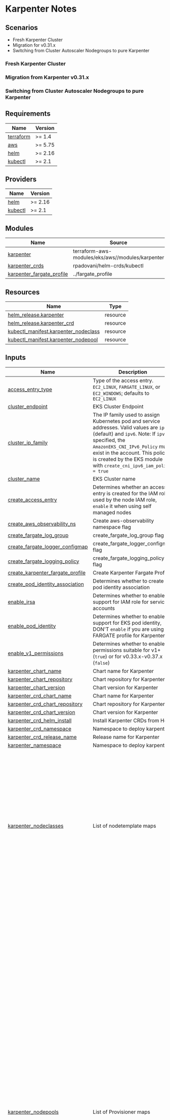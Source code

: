# Karpenter Notes

## Scenarios

- Fresh Karpenter Cluster
- Migration for v0.31.x
- Switching from Cluster Autoscaler Nodegroups to pure Karpenter


### Fresh Karpenter Cluster

### Migration from Karpenter v0.31.x

### Switching from Cluster Autoscaler Nodegroups to pure Karpenter

<!-- BEGIN_TF_DOCS -->
## Requirements

| Name | Version |
|------|---------|
| <a name="requirement_terraform"></a> [terraform](#requirement\_terraform) | >= 1.4 |
| <a name="requirement_aws"></a> [aws](#requirement\_aws) | >= 5.75 |
| <a name="requirement_helm"></a> [helm](#requirement\_helm) | >= 2.16 |
| <a name="requirement_kubectl"></a> [kubectl](#requirement\_kubectl) | >= 2.1 |

## Providers

| Name | Version |
|------|---------|
| <a name="provider_helm"></a> [helm](#provider\_helm) | >= 2.16 |
| <a name="provider_kubectl"></a> [kubectl](#provider\_kubectl) | >= 2.1 |

## Modules

| Name | Source | Version |
|------|--------|---------|
| <a name="module_karpenter"></a> [karpenter](#module\_karpenter) | terraform-aws-modules/eks/aws//modules/karpenter | ~> 20.29.0 |
| <a name="module_karpenter_crds"></a> [karpenter\_crds](#module\_karpenter\_crds) | rpadovani/helm-crds/kubectl | >= 1.0 |
| <a name="module_karpenter_fargate_profile"></a> [karpenter\_fargate\_profile](#module\_karpenter\_fargate\_profile) | ../fargate_profile | n/a |

## Resources

| Name | Type |
|------|------|
| [helm_release.karpenter](https://registry.terraform.io/providers/hashicorp/helm/latest/docs/resources/release) | resource |
| [helm_release.karpenter_crd](https://registry.terraform.io/providers/hashicorp/helm/latest/docs/resources/release) | resource |
| [kubectl_manifest.karpenter_nodeclass](https://registry.terraform.io/providers/alekc/kubectl/latest/docs/resources/manifest) | resource |
| [kubectl_manifest.karpenter_nodepool](https://registry.terraform.io/providers/alekc/kubectl/latest/docs/resources/manifest) | resource |

## Inputs

| Name | Description | Type | Default | Required |
|------|-------------|------|---------|:--------:|
| <a name="input_access_entry_type"></a> [access\_entry\_type](#input\_access\_entry\_type) | Type of the access entry. `EC2_LINUX`, `FARGATE_LINUX`, or `EC2_WINDOWS`; defaults to `EC2_LINUX` | `string` | `"EC2_LINUX"` | no |
| <a name="input_cluster_endpoint"></a> [cluster\_endpoint](#input\_cluster\_endpoint) | EKS Cluster Endpoint | `string` | n/a | yes |
| <a name="input_cluster_ip_family"></a> [cluster\_ip\_family](#input\_cluster\_ip\_family) | The IP family used to assign Kubernetes pod and service addresses. Valid values are `ipv4` (default) and `ipv6`. Note: If `ipv6` is specified, the `AmazonEKS_CNI_IPv6_Policy` must exist in the account. This policy is created by the EKS module with `create_cni_ipv6_iam_policy = true` | `string` | `"ipv4"` | no |
| <a name="input_cluster_name"></a> [cluster\_name](#input\_cluster\_name) | EKS Cluster name | `string` | n/a | yes |
| <a name="input_create_access_entry"></a> [create\_access\_entry](#input\_create\_access\_entry) | Determines whether an access entry is created for the IAM role used by the node IAM role, `enable` it when using self managed nodes | `bool` | `true` | no |
| <a name="input_create_aws_observability_ns"></a> [create\_aws\_observability\_ns](#input\_create\_aws\_observability\_ns) | Create aws-observability namespace flag | `bool` | `false` | no |
| <a name="input_create_fargate_log_group"></a> [create\_fargate\_log\_group](#input\_create\_fargate\_log\_group) | create\_fargate\_log\_group flag | `bool` | `true` | no |
| <a name="input_create_fargate_logger_configmap"></a> [create\_fargate\_logger\_configmap](#input\_create\_fargate\_logger\_configmap) | create\_fargate\_logger\_configmap flag | `bool` | `false` | no |
| <a name="input_create_fargate_logging_policy"></a> [create\_fargate\_logging\_policy](#input\_create\_fargate\_logging\_policy) | create\_fargate\_logging\_policy flag | `bool` | `true` | no |
| <a name="input_create_karpenter_fargate_profile"></a> [create\_karpenter\_fargate\_profile](#input\_create\_karpenter\_fargate\_profile) | Create Karpenter Fargate Profile | `bool` | `false` | no |
| <a name="input_create_pod_identity_association"></a> [create\_pod\_identity\_association](#input\_create\_pod\_identity\_association) | Determines whether to create pod identity association | `bool` | `false` | no |
| <a name="input_enable_irsa"></a> [enable\_irsa](#input\_enable\_irsa) | Determines whether to enable support for IAM role for service accounts | `bool` | `true` | no |
| <a name="input_enable_pod_identity"></a> [enable\_pod\_identity](#input\_enable\_pod\_identity) | Determines whether to enable support for EKS pod identity, DON'T `enable` if you are using FARGATE profile for Karpenter | `bool` | `false` | no |
| <a name="input_enable_v1_permissions"></a> [enable\_v1\_permissions](#input\_enable\_v1\_permissions) | Determines whether to enable permissions suitable for v1+ (`true`) or for v0.33.x-v0.37.x (`false`) | `bool` | `true` | no |
| <a name="input_karpenter_chart_name"></a> [karpenter\_chart\_name](#input\_karpenter\_chart\_name) | Chart name for Karpenter | `string` | `"karpenter"` | no |
| <a name="input_karpenter_chart_repository"></a> [karpenter\_chart\_repository](#input\_karpenter\_chart\_repository) | Chart repository for Karpenter | `string` | `"oci://public.ecr.aws/karpenter"` | no |
| <a name="input_karpenter_chart_version"></a> [karpenter\_chart\_version](#input\_karpenter\_chart\_version) | Chart version for Karpenter | `string` | `"1.0.6"` | no |
| <a name="input_karpenter_crd_chart_name"></a> [karpenter\_crd\_chart\_name](#input\_karpenter\_crd\_chart\_name) | Chart name for Karpenter | `string` | `"karpenter-crd"` | no |
| <a name="input_karpenter_crd_chart_repository"></a> [karpenter\_crd\_chart\_repository](#input\_karpenter\_crd\_chart\_repository) | Chart repository for Karpenter | `string` | `"oci://public.ecr.aws/karpenter"` | no |
| <a name="input_karpenter_crd_chart_version"></a> [karpenter\_crd\_chart\_version](#input\_karpenter\_crd\_chart\_version) | Chart version for Karpenter | `string` | `"1.0.6"` | no |
| <a name="input_karpenter_crd_helm_install"></a> [karpenter\_crd\_helm\_install](#input\_karpenter\_crd\_helm\_install) | Install Karpenter CRDs from Helm | `bool` | `true` | no |
| <a name="input_karpenter_crd_namespace"></a> [karpenter\_crd\_namespace](#input\_karpenter\_crd\_namespace) | Namespace to deploy karpenter | `string` | `"kube-system"` | no |
| <a name="input_karpenter_crd_release_name"></a> [karpenter\_crd\_release\_name](#input\_karpenter\_crd\_release\_name) | Release name for Karpenter | `string` | `"karpenter-crd"` | no |
| <a name="input_karpenter_namespace"></a> [karpenter\_namespace](#input\_karpenter\_namespace) | Namespace to deploy karpenter | `string` | `"kube-system"` | no |
| <a name="input_karpenter_nodeclasses"></a> [karpenter\_nodeclasses](#input\_karpenter\_nodeclasses) | List of nodetemplate maps | <pre>list(object({<br/>    nodeclass_name                         = string<br/>    karpenter_subnet_selector_maps         = list(map(any))<br/>    karpenter_security_group_selector_maps = list(map(any))<br/>    karpenter_ami_selector_maps            = list(map(any))<br/>    karpenter_node_role                    = string<br/>    karpenter_node_tags_map                = map(string)<br/>    karpenter_node_user_data               = string<br/>    karpenter_node_metadata_options        = map(any)<br/>    karpenter_block_device_mapping = list(object({<br/>      deviceName = string<br/>      ebs = object({<br/>        encrypted           = bool<br/>        volumeSize          = string<br/>        volumeType          = string<br/>        kmsKeyID            = optional(string)<br/>        deleteOnTermination = bool<br/>      })<br/>    }))<br/>  }))</pre> | <pre>[<br/>  {<br/>    "karpenter_ami_selector_maps": [],<br/>    "karpenter_block_device_mapping": [],<br/>    "karpenter_node_metadata_options": {<br/>      "httpEndpoint": "enabled",<br/>      "httpProtocolIPv6": "disabled",<br/>      "httpPutResponseHopLimit": 1,<br/>      "httpTokens": "required"<br/>    },<br/>    "karpenter_node_role": "module.eks.worker_iam_role_name",<br/>    "karpenter_node_tags_map": {},<br/>    "karpenter_node_user_data": "",<br/>    "karpenter_security_group_selector_maps": [],<br/>    "karpenter_subnet_selector_maps": [],<br/>    "nodeclass_name": "default"<br/>  }<br/>]</pre> | no |
| <a name="input_karpenter_nodepools"></a> [karpenter\_nodepools](#input\_karpenter\_nodepools) | List of Provisioner maps | <pre>list(object({<br/>    nodepool_name                     = string<br/>    nodeclass_name                    = string<br/>    karpenter_nodepool_node_labels    = map(string)<br/>    karpenter_nodepool_annotations    = map(string)<br/>    karpenter_nodepool_node_taints    = list(map(string))<br/>    karpenter_nodepool_startup_taints = list(map(string))<br/>    karpenter_requirements = list(object({<br/>      key      = string<br/>      operator = string<br/>      values   = list(string)<br/>      })<br/>    )<br/>    karpenter_nodepool_disruption = object({<br/>      consolidation_policy = string<br/>      consolidate_after    = string<br/>      expire_after         = string<br/>    })<br/>    karpenter_nodepool_disruption_budgets = list(map(any))<br/>    karpenter_nodepool_weight             = number<br/>  }))</pre> | <pre>[<br/>  {<br/>    "karpenter_nodepool_annotations": {},<br/>    "karpenter_nodepool_disruption": {<br/>      "consolidate_after": "5m",<br/>      "consolidation_policy": "WhenEmptyOrUnderutilized",<br/>      "expire_after": "168h"<br/>    },<br/>    "karpenter_nodepool_disruption_budgets": [<br/>      {<br/>        "nodes": "10%"<br/>      }<br/>    ],<br/>    "karpenter_nodepool_node_labels": {},<br/>    "karpenter_nodepool_node_taints": [],<br/>    "karpenter_nodepool_startup_taints": [],<br/>    "karpenter_nodepool_weight": 10,<br/>    "karpenter_requirements": [<br/>      {<br/>        "key": "karpenter.k8s.aws/instance-category",<br/>        "operator": "In",<br/>        "values": [<br/>          "m"<br/>        ]<br/>      },<br/>      {<br/>        "key": "karpenter.k8s.aws/instance-cpu",<br/>        "operator": "In",<br/>        "values": [<br/>          "4,8,16"<br/>        ]<br/>      },<br/>      {<br/>        "key": "karpenter.k8s.aws/instance-generation",<br/>        "operator": "Gt",<br/>        "values": [<br/>          "5"<br/>        ]<br/>      },<br/>      {<br/>        "key": "karpenter.sh/capacity-type",<br/>        "operator": "In",<br/>        "values": [<br/>          "on-demand"<br/>        ]<br/>      },<br/>      {<br/>        "key": "kubernetes.io/arch",<br/>        "operator": "In",<br/>        "values": [<br/>          "amd64"<br/>        ]<br/>      },<br/>      {<br/>        "key": "kubernetes.io/os",<br/>        "operator": "In",<br/>        "values": [<br/>          "linux"<br/>        ]<br/>      }<br/>    ],<br/>    "nodeclass_name": "default",<br/>    "nodepool_name": "default"<br/>  }<br/>]</pre> | no |
| <a name="input_karpenter_pod_resources"></a> [karpenter\_pod\_resources](#input\_karpenter\_pod\_resources) | Karpenter Pod Resource | <pre>object({<br/>    requests = object({<br/>      cpu    = string<br/>      memory = string<br/>    })<br/>    limits = object({<br/>      cpu    = string<br/>      memory = string<br/>    })<br/>  })</pre> | <pre>{<br/>  "limits": {<br/>    "cpu": "1",<br/>    "memory": "2Gi"<br/>  },<br/>  "requests": {<br/>    "cpu": "1",<br/>    "memory": "2Gi"<br/>  }<br/>}</pre> | no |
| <a name="input_karpenter_release_name"></a> [karpenter\_release\_name](#input\_karpenter\_release\_name) | Release name for Karpenter | `string` | `"karpenter"` | no |
| <a name="input_oidc_provider_arn"></a> [oidc\_provider\_arn](#input\_oidc\_provider\_arn) | ARN of the OIDC Provider for IRSA | `string` | n/a | yes |
| <a name="input_subnet_ids"></a> [subnet\_ids](#input\_subnet\_ids) | For Fargate subnet selection | `list(string)` | `[]` | no |
| <a name="input_worker_iam_role_arn"></a> [worker\_iam\_role\_arn](#input\_worker\_iam\_role\_arn) | Worker Nodes IAM Role arn | `string` | n/a | yes |

## Outputs

| Name | Description |
|------|-------------|
| <a name="output_fargate_profile_pod_execution_role_arn"></a> [fargate\_profile\_pod\_execution\_role\_arn](#output\_fargate\_profile\_pod\_execution\_role\_arn) | Fargate Profile pod execution role ARN |
<!-- END_TF_DOCS -->

